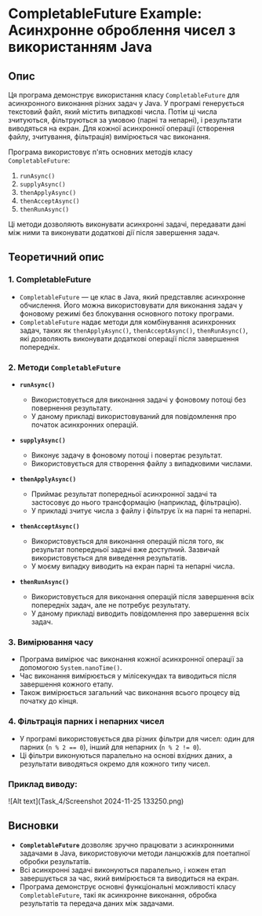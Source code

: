 # CompletableFuture Example: Асинхронне оброблення чисел з використанням Java

## Опис

Ця програма демонструє використання класу `CompletableFuture` для асинхронного виконання різних задач у Java. У програмі генерується текстовий файл, який містить випадкові числа. Потім ці числа зчитуються, фільтруються за умовою (парні та непарні), і результати виводяться на екран. Для кожної асинхронної операції (створення файлу, зчитування, фільтрація) вимірюється час виконання.

Програма використовує п'ять основних методів класу `CompletableFuture`:
1. `runAsync()`
2. `supplyAsync()`
3. `thenApplyAsync()`
4. `thenAcceptAsync()`
5. `thenRunAsync()`

Ці методи дозволяють виконувати асинхронні задачі, передавати дані між ними та виконувати додаткові дії після завершення задач.

## Теоретичний опис

### 1. **CompletableFuture**
- `CompletableFuture` — це клас в Java, який представляє асинхронне обчислення. Його можна використовувати для виконання задач у фоновому режимі без блокування основного потоку програми.
- `CompletableFuture` надає методи для комбінування асинхронних задач, таких як `thenApplyAsync()`, `thenAcceptAsync()`, `thenRunAsync()`, які дозволяють виконувати додаткові операції після завершення попередніх.

### 2. **Методи `CompletableFuture`**

- **`runAsync()`**
    - Використовується для виконання задачі у фоновому потоці без повернення результату.
    - У даному прикладі використовуваний для повідомлення про початок асинхронних операцій.

- **`supplyAsync()`**
    - Виконує задачу в фоновому потоці і повертає результат.
    - Використовується для створення файлу з випадковими числами.

- **`thenApplyAsync()`**
    - Приймає результат попередньої асинхронної задачі та застосовує до нього трансформацію (наприклад, фільтрацію).
    - У прикладі зчитує числа з файлу і фільтрує їх на парні та непарні.

- **`thenAcceptAsync()`**
    - Використовується для виконання операцій після того, як результат попередньої задачі вже доступний. Зазвичай використовується для виведення результатів.
    - У моєму випадку виводить на екран парні та непарні числа.

- **`thenRunAsync()`**
    - Використовується для виконання операцій після завершення всіх попередніх задач, але не потребує результату.
    - У даному прикладі виводить повідомлення про завершення всіх задач.

### 3. **Вимірювання часу**
- Програма вимірює час виконання кожної асинхронної операції за допомогою `System.nanoTime()`.
- Час виконання вимірюється у мілісекундах та виводиться після завершення кожного етапу.
- Також вимірюється загальний час виконання всього процесу від початку до кінця.

### 4. **Фільтрація парних і непарних чисел**
- У програмі використовується два різних фільтри для чисел: один для парних (`n % 2 == 0`), інший для непарних (`n % 2 != 0`).
- Ці фільтри виконуються паралельно на основі вхідних даних, а результати виводяться окремо для кожного типу чисел.

### Приклад виводу:

![Alt text](Task_4/Screenshot 2024-11-25 133250.png)

## Висновки

- **`CompletableFuture`** дозволяє зручно працювати з асинхронними задачами в Java, використовуючи методи ланцюжків для поетапної обробки результатів.
- Всі асинхронні задачі виконуються паралельно, і кожен етап завершується за час, який вимірюється та виводиться на екран.
- Програма демонструє основні функціональні можливості класу `CompletableFuture`, такі як асинхронне виконання, обробка результатів та передача даних між задачами.
